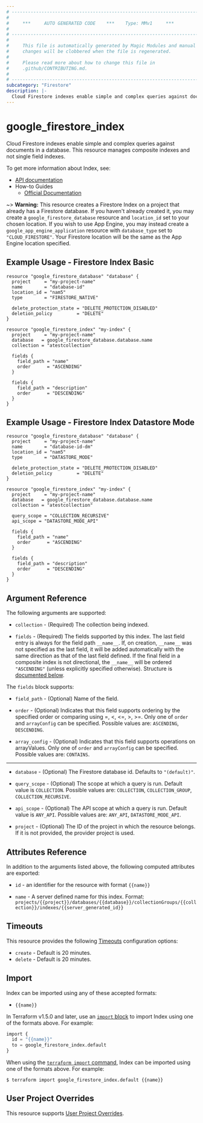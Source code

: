 ```yaml
---
# ----------------------------------------------------------------------------
#
#     ***     AUTO GENERATED CODE    ***    Type: MMv1     ***
#
# ----------------------------------------------------------------------------
#
#     This file is automatically generated by Magic Modules and manual
#     changes will be clobbered when the file is regenerated.
#
#     Please read more about how to change this file in
#     .github/CONTRIBUTING.md.
#
# ----------------------------------------------------------------------------
subcategory: "Firestore"
description: |-
  Cloud Firestore indexes enable simple and complex queries against documents in a database.
---
```


# google\_firestore\_index

Cloud Firestore indexes enable simple and complex queries against documents in a database.
 This resource manages composite indexes and not single
field indexes.


To get more information about Index, see:

* [API documentation](https://cloud.google.com/firestore/docs/reference/rest/v1/projects.databases.collectionGroups.indexes)
* How-to Guides
    * [Official Documentation](https://cloud.google.com/firestore/docs/query-data/indexing)

~> **Warning:** This resource creates a Firestore Index on a project that already has
a Firestore database. If you haven't already created it, you may
create a `google_firestore_database` resource and `location_id` set
to your chosen location. If you wish to use App Engine, you may
instead create a `google_app_engine_application` resource with
`database_type` set to `"CLOUD_FIRESTORE"`. Your Firestore location
will be the same as the App Engine location specified.

## Example Usage - Firestore Index Basic


```hcl
resource "google_firestore_database" "database" {
  project     = "my-project-name"
  name        = "database-id"
  location_id = "nam5"
  type        = "FIRESTORE_NATIVE"

  delete_protection_state = "DELETE_PROTECTION_DISABLED"
  deletion_policy         = "DELETE"
}

resource "google_firestore_index" "my-index" {
  project     = "my-project-name"
  database   = google_firestore_database.database.name
  collection = "atestcollection"

  fields {
    field_path = "name"
    order      = "ASCENDING"
  }

  fields {
    field_path = "description"
    order      = "DESCENDING"
  }
}
```
## Example Usage - Firestore Index Datastore Mode


```hcl
resource "google_firestore_database" "database" {
  project     = "my-project-name"
  name        = "database-id-dm"
  location_id = "nam5"
  type        = "DATASTORE_MODE"

  delete_protection_state = "DELETE_PROTECTION_DISABLED"
  deletion_policy         = "DELETE"
}

resource "google_firestore_index" "my-index" {
  project     = "my-project-name"
  database   = google_firestore_database.database.name
  collection = "atestcollection"

  query_scope = "COLLECTION_RECURSIVE"
  api_scope = "DATASTORE_MODE_API"

  fields {
    field_path = "name"
    order      = "ASCENDING"
  }

  fields {
    field_path = "description"
    order      = "DESCENDING"
  }
}
```

## Argument Reference

The following arguments are supported:


* `collection` -
  (Required)
  The collection being indexed.

* `fields` -
  (Required)
  The fields supported by this index. The last field entry is always for
  the field path `__name__`. If, on creation, `__name__` was not
  specified as the last field, it will be added automatically with the
  same direction as that of the last field defined. If the final field
  in a composite index is not directional, the `__name__` will be
  ordered `"ASCENDING"` (unless explicitly specified otherwise).
  Structure is [documented below](#nested_fields).


<a name="nested_fields"></a>The `fields` block supports:

* `field_path` -
  (Optional)
  Name of the field.

* `order` -
  (Optional)
  Indicates that this field supports ordering by the specified order or comparing using =, <, <=, >, >=.
  Only one of `order` and `arrayConfig` can be specified.
  Possible values are: `ASCENDING`, `DESCENDING`.

* `array_config` -
  (Optional)
  Indicates that this field supports operations on arrayValues. Only one of `order` and `arrayConfig` can
  be specified.
  Possible values are: `CONTAINS`.

- - -


* `database` -
  (Optional)
  The Firestore database id. Defaults to `"(default)"`.

* `query_scope` -
  (Optional)
  The scope at which a query is run.
  Default value is `COLLECTION`.
  Possible values are: `COLLECTION`, `COLLECTION_GROUP`, `COLLECTION_RECURSIVE`.

* `api_scope` -
  (Optional)
  The API scope at which a query is run.
  Default value is `ANY_API`.
  Possible values are: `ANY_API`, `DATASTORE_MODE_API`.

* `project` - (Optional) The ID of the project in which the resource belongs.
    If it is not provided, the provider project is used.


## Attributes Reference

In addition to the arguments listed above, the following computed attributes are exported:

* `id` - an identifier for the resource with format `{{name}}`

* `name` -
  A server defined name for this index. Format:
  `projects/{{project}}/databases/{{database}}/collectionGroups/{{collection}}/indexes/{{server_generated_id}}`


## Timeouts

This resource provides the following
[Timeouts](https://developer.hashicorp.com/terraform/plugin/sdkv2/resources/retries-and-customizable-timeouts) configuration options:

- `create` - Default is 20 minutes.
- `delete` - Default is 20 minutes.

## Import


Index can be imported using any of these accepted formats:

* `{{name}}`


In Terraform v1.5.0 and later, use an [`import` block](https://developer.hashicorp.com/terraform/language/import) to import Index using one of the formats above. For example:

```tf
import {
  id = "{{name}}"
  to = google_firestore_index.default
}
```

When using the [`terraform import` command](https://developer.hashicorp.com/terraform/cli/commands/import), Index can be imported using one of the formats above. For example:

```
$ terraform import google_firestore_index.default {{name}}
```

## User Project Overrides

This resource supports [User Project Overrides](https://registry.terraform.io/providers/hashicorp/google/latest/docs/guides/provider_reference#user_project_override).

